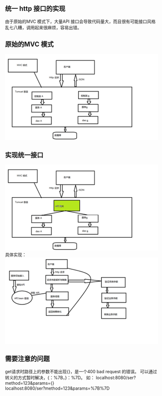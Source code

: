## 统一 http 接口的实现
由于原始的MVC 模式下，大量API 接口会导致代码量大，而且很有可能接口风格乱七八糟，调用起来很麻烦，容易出错。
## 原始的MVC 模式 ##
![](/image/MVC.png)
## 实现统一接口 ##
![](/image/MVC2.png)
具体实现：
![](/image/MVC3.png)
## 需要注意的问题 ##
get请求时路径上的参数不能出现{}，是一个400 bad request 的错误。
可以通过转义的方式暂时解决，{：%7B，}：%7D。
如： 
localhost:8080/ser?method=123&params={}                                                                                                   
localhost:8080/ser?method=123&params=%7B%7D
